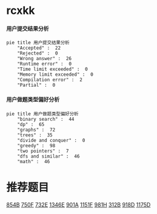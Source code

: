 # rcxkk

<!-- tabs:start -->



#### **用户提交结果分析**

```mermaid
pie title 用户提交结果分析
    "Accepted" :  22
    "Rejected" :  0
    "Wrong answer" :  26
    "Runtime error" :  0
    "Time limit exceeded" :  0
    "Memory limit exceeded" :  0
    "Compilation error" :  2
    "Partial" :  0
```

#### **用户做题类型偏好分析**

```mermaid
pie title 用户做题类型偏好分析
    "binary search" :  44
    "dp" :  65
    "graphs" :  72
    "trees" :  35
    "divide and conquer" :  0
    "greedy" :  98
    "two pointers" :  7
    "dfs and similar" :  46
    "math" :  46
```



<!-- tabs:end -->
# 推荐题目
[854B](https://codeforces.com/contest/854/problem/B)
[750F](https://codeforces.com/contest/750/problem/F)
[732E](https://codeforces.com/contest/732/problem/E)
[1346E](https://codeforces.com/contest/1346/problem/E)
[901A](https://codeforces.com/contest/901/problem/A)
[1151F](https://codeforces.com/contest/1151/problem/F)
[981H](https://codeforces.com/contest/981/problem/H)
[312B](https://codeforces.com/contest/312/problem/B)
[918D](https://codeforces.com/contest/918/problem/D)
[1175D](https://codeforces.com/contest/1175/problem/D)
